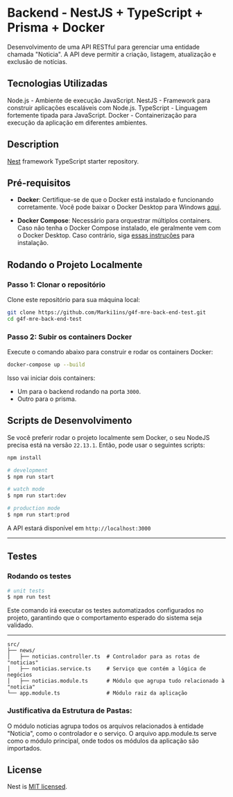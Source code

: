 # Backend - NestJS + TypeScript + Prisma + Docker

Desenvolvimento de uma API RESTful para gerenciar uma entidade chamada "Noticia". A API deve permitir a criação, listagem, atualização e exclusão de notícias.

## Tecnologias Utilizadas

Node.js - Ambiente de execução JavaScript.
NestJS - Framework para construir aplicações escaláveis com Node.js.
TypeScript - Linguagem fortemente tipada para JavaScript.
Docker - Containerização para execução da aplicação em diferentes ambientes.

## Description

[Nest](https://github.com/nestjs/nest) framework TypeScript starter repository.

## Pré-requisitos

- **Docker**: Certifique-se de que o Docker está instalado e funcionando corretamente. Você pode baixar o Docker Desktop para Windows [aqui](https://www.docker.com/products/docker-desktop).

- **Docker Compose**: Necessário para orquestrar múltiplos containers. Caso não tenha o Docker Compose instalado, ele geralmente vem com o Docker Desktop. Caso contrário, siga [essas instruções](https://docs.docker.com/compose/install/) para instalação.

## Rodando o Projeto Localmente

### Passo 1: Clonar o repositório

Clone este repositório para sua máquina local:

```bash
git clone https://github.com/Marki1ins/g4f-mre-back-end-test.git
cd g4f-mre-back-end-test
```

### Passo 2: Subir os containers Docker

Execute o comando abaixo para construir e rodar os containers Docker:

```bash
docker-compose up --build
```

Isso vai iniciar dois containers:
- Um para o backend rodando na porta `3000`.
- Outro para o prisma.

## Scripts de Desenvolvimento

Se você preferir rodar o projeto localmente sem Docker, o seu NodeJS precisa está na versão `22.13.1`. Então, pode usar o seguintes scripts:

```bash
npm install

# development
$ npm run start

# watch mode
$ npm run start:dev

# production mode
$ npm run start:prod
```

A API estará disponível em `http://localhost:3000`

---

## Testes

### Rodando os testes

```bash
# unit tests
$ npm run test
```

Este comando irá executar os testes automatizados configurados no projeto, garantindo que o comportamento esperado do sistema seja validado.

---

```plaintext
src/
├── news/
│   ├── noticias.controller.ts  # Controlador para as rotas de "noticias"
│   ├── noticias.service.ts     # Serviço que contém a lógica de negócios
│   ├── noticias.module.ts      # Módulo que agrupa tudo relacionado à "noticia"
└── app.module.ts               # Módulo raiz da aplicação
```
### Justificativa da Estrutura de Pastas:

O módulo noticias agrupa todos os arquivos relacionados à entidade "Noticia", como o controlador e o serviço.
O arquivo app.module.ts serve como o módulo principal, onde todos os módulos da aplicação são importados.

## License

Nest is [MIT licensed](https://github.com/nestjs/nest/blob/master/LICENSE).
